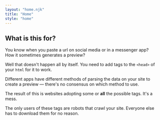 ```yaml
---
layout: "home.njk"
title: "Home"
style: "home"
---
```


## What is this for?

You know when you paste a url on social media or in a messenger app? How it sometimes generates a preview?

Well that doesn't happen all by itself. You need to add tags to the `<head>` of your `html` for it to work.

Different apps have different methods of parsing the data on your site to create a preview — there's no consensus on which method to use. 

The result of this is websites adopting some or **all** the possible tags. It's a mess. 

The only users of these tags are robots that crawl your site. Everyone else has to download them for no reason.

